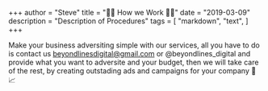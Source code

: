 +++
author = "Steve"
title = "👩‍💻 How we Work 👨‍💻"
date = "2019-03-09"
description = "Description of Procedures"
tags = [
    "markdown",
    "text",
]
+++

Make your business adversiting simple with our services, all you have to do is contact us beyondlinesdigital@gmail.com or @beyondlines_digital and provide what you want to adversite and your budget, then we will take care of the rest, by creating outstading ads and campaigns for your company 🚀📈 


